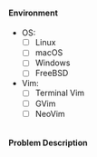 #### Environment

<!-- Select the applied check boxes, fill it with x, i.e [x] -->
- OS:
    - [ ] Linux
    - [ ] macOS
    - [ ] Windows
    - [ ] FreeBSD
- Vim:
    - [ ] Terminal Vim
    - [ ] GVim
    - [ ] NeoVim

<!-- Put the contents of `:version` below -->
```

```

<!-- Post the output of `:echo g:layers_loaded` if you don't know which layer should be blamed -->

#### Problem Description

<!-- English please. -->

<!-- Error messages. -->

<!-- Describe your problem or suggestion. -->

<!-- Screenshots if neccessary. -->
